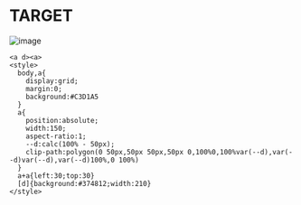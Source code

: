 # TARGET

![image](https://github.com/user-attachments/assets/764daa14-4668-4b8a-aac6-9e0ccce0cd42)

```
<a d><a>
<style>
  body,a{
    display:grid;
    margin:0;
    background:#C3D1A5
  }
  a{
    position:absolute;
    width:150;
    aspect-ratio:1;
    --d:calc(100% - 50px);
    clip-path:polygon(0 50px,50px 50px,50px 0,100%0,100%var(--d),var(--d)var(--d),var(--d)100%,0 100%)
  }
  a+a{left:30;top:30}
  [d]{background:#374812;width:210}
</style>
```

